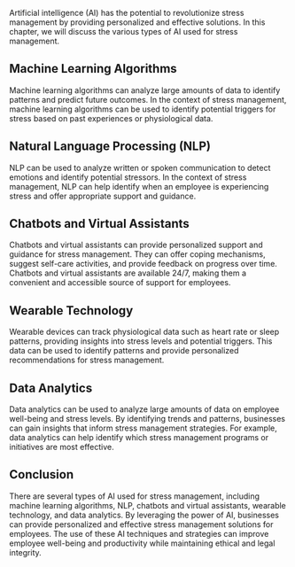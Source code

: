 
Artificial intelligence (AI) has the potential to revolutionize stress management by providing personalized and effective solutions. In this chapter, we will discuss the various types of AI used for stress management.

Machine Learning Algorithms
---------------------------

Machine learning algorithms can analyze large amounts of data to identify patterns and predict future outcomes. In the context of stress management, machine learning algorithms can be used to identify potential triggers for stress based on past experiences or physiological data.

Natural Language Processing (NLP)
---------------------------------

NLP can be used to analyze written or spoken communication to detect emotions and identify potential stressors. In the context of stress management, NLP can help identify when an employee is experiencing stress and offer appropriate support and guidance.

Chatbots and Virtual Assistants
-------------------------------

Chatbots and virtual assistants can provide personalized support and guidance for stress management. They can offer coping mechanisms, suggest self-care activities, and provide feedback on progress over time. Chatbots and virtual assistants are available 24/7, making them a convenient and accessible source of support for employees.

Wearable Technology
-------------------

Wearable devices can track physiological data such as heart rate or sleep patterns, providing insights into stress levels and potential triggers. This data can be used to identify patterns and provide personalized recommendations for stress management.

Data Analytics
--------------

Data analytics can be used to analyze large amounts of data on employee well-being and stress levels. By identifying trends and patterns, businesses can gain insights that inform stress management strategies. For example, data analytics can help identify which stress management programs or initiatives are most effective.

Conclusion
----------

There are several types of AI used for stress management, including machine learning algorithms, NLP, chatbots and virtual assistants, wearable technology, and data analytics. By leveraging the power of AI, businesses can provide personalized and effective stress management solutions for employees. The use of these AI techniques and strategies can improve employee well-being and productivity while maintaining ethical and legal integrity.
